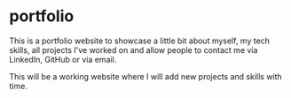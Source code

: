 # portfolio

This is a portfolio website to showcase a little bit about myself, my tech skills, all projects I've worked on and allow people to contact me via LinkedIn, GitHub or via email.

This will be a working website where I will add new projects and skills with time.
